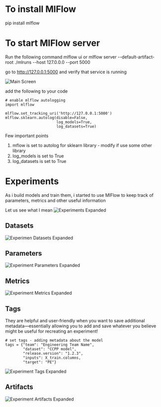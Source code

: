 # To install MlFlow 
pip install mlflow

# To start MlFlow server
Run the following command
mlflow ui
or
mlflow server --default-artifact-root ./mlruns --host 127.0.0.0 --port 5000

go to http://127.0.0.1:5000
and verify that service is running

![Main Screen](static/MlFlow/MlFlow_Experiments.png)

add the following to your code
```
# enable mlflow autologging
import mlflow

mlflow.set_tracking_uri('http://127.0.0.1:5000')
mlflow.sklearn.autolog(disable=False,
                       log_models=True,
                       log_datasets=True)
```
Few important points
1. mflow is set to autolog for sklearn library - modify if use some other library
1. log_models is set to True
1. log_datasets is set to True

# Experiments 

As i build models and train them, i started to use MlFlow to keep track of parameters, metrics and other useful information

Let us see what I mean
![Experiments Expanded](static/MlFlow/MlFlow_Experiments_Expanded.png)


## Datasets
![Experimen Datasets Expanded](static/MlFlow/MlFlow_Experiments_Expanded_Datasets.png)

## Parameters
![Experiment Parameters Expanded](static/MlFlow/MlFlow_Experiments_Expanded_Parameters.png)


## Metrics
![Experiment Metrics Expanded](static/MlFlow/MlFlow_Experiments_Expanded_Metrics.png)


## Tags

They are helpful and user-friendly when you want to save additional metadata—essentially allowing you to add and save whatever you believe might be useful for recreating an experiment!
```
# set tags - adding metadata about the model
tags = {"team": "Engineering Team Name",
        "dataset": "CCPP model",
        "release.version": "1.2.3",
        "inputs": X_train.columns,
        "target": "PE"}
```

![Experiment Tags Expanded](static/MlFlow/MlFlow_Experiments_Expanded_Tags.png)


## Artifacts
![Experiment Artifacts Expanded](static/MlFlow/MlFlow_Experiments_Expanded_Artifacts.png)